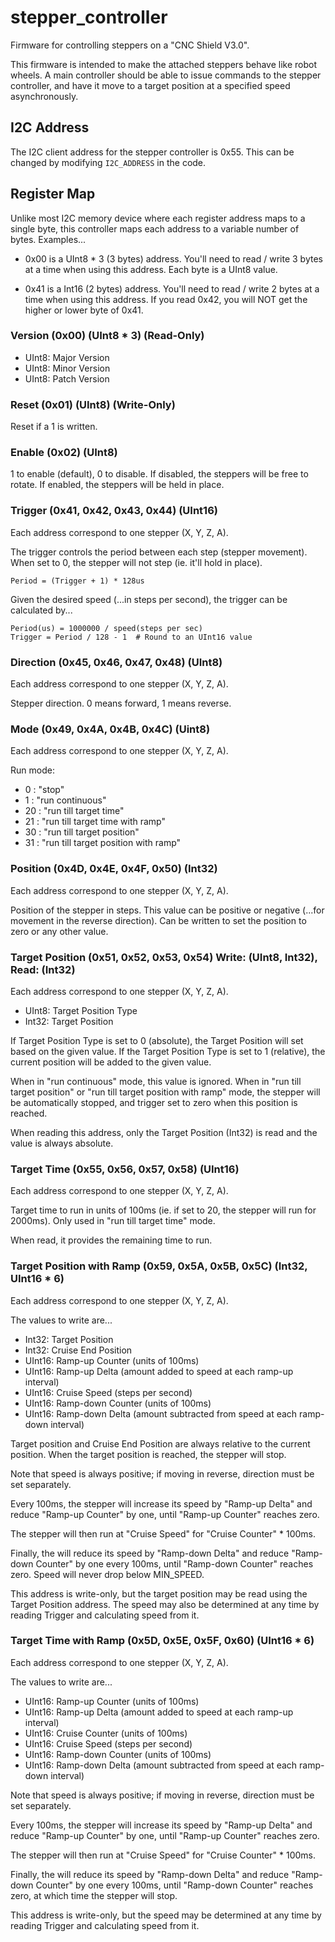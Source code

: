 # stepper_controller
Firmware for controlling steppers on a "CNC Shield V3.0".

This firmware is intended to make the attached steppers behave like robot wheels.
A main controller should be able to issue commands to the stepper controller, and have it move to a target position at a specified speed asynchronously.

## I2C Address
The I2C client address for the stepper controller is 0x55.
This can be changed by modifying ```I2C_ADDRESS``` in the code.

## Register Map
Unlike most I2C memory device where each register address maps to a single byte, this controller maps each address to a variable number of bytes.
Examples...

* 0x00 is a UInt8 * 3 (3 bytes) address. You'll need to read / write 3 bytes at a time when using this address.
Each byte is a UInt8 value.

* 0x41 is a Int16 (2 bytes) address. You'll need to read / write 2 bytes at a time when using this address.
If you read 0x42, you will NOT get the higher or lower byte of 0x41.

### Version (0x00) (UInt8 * 3) (Read-Only)
* UInt8: Major Version
* UInt8: Minor Version
* UInt8: Patch Version

### Reset (0x01) (UInt8) (Write-Only)
Reset if a 1 is written.

### Enable (0x02) (UInt8)
1 to enable (default), 0 to disable.
If disabled, the steppers will be free to rotate.
If enabled, the steppers will be held in place.

### Trigger (0x41, 0x42, 0x43, 0x44) (UInt16)
Each address correspond to one stepper (X, Y, Z, A).

The trigger controls the period between each step (stepper movement).
When set to 0, the stepper will not step (ie. it'll hold in place).

```
Period = (Trigger + 1) * 128us
```

Given the desired speed (...in steps per second), the trigger can be calculated by...

```
Period(us) = 1000000 / speed(steps per sec)
Trigger = Period / 128 - 1  # Round to an UInt16 value
```

### Direction (0x45, 0x46, 0x47, 0x48) (UInt8)
Each address correspond to one stepper (X, Y, Z, A).

Stepper direction.
0 means forward, 1 means reverse.

### Mode (0x49, 0x4A, 0x4B, 0x4C) (Uint8)
Each address correspond to one stepper (X, Y, Z, A).

Run mode:
* 0 : "stop"
* 1 : "run continuous"
* 20 : "run till target time"
* 21 : "run till target time with ramp"
* 30 : "run till target position"
* 31 : "run till target position with ramp"

### Position (0x4D, 0x4E, 0x4F, 0x50) (Int32)
Each address correspond to one stepper (X, Y, Z, A).

Position of the stepper in steps.
This value can be positive or negative (...for movement in the reverse direction).
Can be written to set the position to zero or any other value.

### Target Position (0x51, 0x52, 0x53, 0x54) Write: (UInt8, Int32), Read: (Int32)
Each address correspond to one stepper (X, Y, Z, A).

* UInt8: Target Position Type
* Int32: Target Position

If Target Position Type is set to 0 (absolute), the Target Position will set based on the given value.
If the Target Position Type is set to 1 (relative), the current position will be added to the given value.

When in "run continuous" mode, this value is ignored.
When in "run till target position" or "run till target position with ramp" mode, the stepper will be automatically stopped, and trigger set to zero when this position is reached.

When reading this address, only the Target Position (Int32) is read and the value is always absolute.

### Target Time (0x55, 0x56, 0x57, 0x58) (UInt16)
Each address correspond to one stepper (X, Y, Z, A).

Target time to run in units of 100ms (ie. if set to 20, the stepper will run for 2000ms).
Only used in "run till target time" mode.

When read, it provides the remaining time to run.

### Target Position with Ramp (0x59, 0x5A, 0x5B, 0x5C) (Int32, UInt16 * 6)
Each address correspond to one stepper (X, Y, Z, A).

The values to write are...

* Int32: Target Position
* Int32: Cruise End Position
* UInt16: Ramp-up Counter (units of 100ms)
* UInt16: Ramp-up Delta (amount added to speed at each ramp-up interval)
* UInt16: Cruise Speed (steps per second)
* UInt16: Ramp-down Counter (units of 100ms)
* UInt16: Ramp-down Delta (amount subtracted from speed at each ramp-down interval)

Target position and Cruise End Position are always relative to the current position.
When the target position is reached, the stepper will stop.

Note that speed is always positive; if moving in reverse, direction must be set separately.

Every 100ms, the stepper will increase its speed by "Ramp-up Delta" and reduce "Ramp-up Counter" by one, until "Ramp-up Counter" reaches zero.

The stepper will then run at "Cruise Speed" for "Cruise Counter" * 100ms.

Finally, the will reduce its speed by "Ramp-down Delta" and reduce "Ramp-down Counter" by one every 100ms, until "Ramp-down Counter" reaches zero.
Speed will never drop below MIN_SPEED.

This address is write-only, but the target position may be read using the Target Position address.
The speed may also be determined at any time by reading Trigger and calculating speed from it.

### Target Time with Ramp (0x5D, 0x5E, 0x5F, 0x60) (UInt16 * 6)
Each address correspond to one stepper (X, Y, Z, A).

The values to write are...

* UInt16: Ramp-up Counter (units of 100ms)
* UInt16: Ramp-up Delta (amount added to speed at each ramp-up interval)
* UInt16: Cruise Counter (units of 100ms)
* UInt16: Cruise Speed (steps per second)
* UInt16: Ramp-down Counter (units of 100ms)
* UInt16: Ramp-down Delta (amount subtracted from speed at each ramp-down interval)

Note that speed is always positive; if moving in reverse, direction must be set separately.

Every 100ms, the stepper will increase its speed by "Ramp-up Delta" and reduce "Ramp-up Counter" by one, until "Ramp-up Counter" reaches zero.

The stepper will then run at "Cruise Speed" for "Cruise Counter" * 100ms.

Finally, the will reduce its speed by "Ramp-down Delta" and reduce "Ramp-down Counter" by one every 100ms, until "Ramp-down Counter" reaches zero, at which time the stepper will stop.

This address is write-only, but the speed may be determined at any time by reading Trigger and calculating speed from it.
